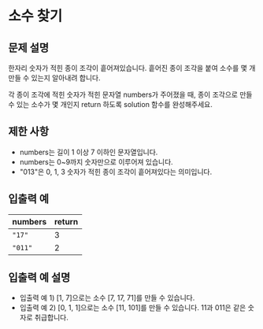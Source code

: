 <h1>소수 찾기</h1>


<h2>문제 설명</h2>
한자리 숫자가 적힌 종이 조각이 흩어져있습니다. 흩어진 종이 조각을 붙여 소수를 몇 개 만들 수 있는지 알아내려 합니다.

각 종이 조각에 적힌 숫자가 적힌 문자열 numbers가 주어졌을 때, 종이 조각으로 만들 수 있는 소수가 몇 개인지 return 하도록 solution 함수를 완성해주세요.

<h2>제한 사항</h2>


- numbers는 길이 1 이상 7 이하인 문자열입니다.
- numbers는 0~9까지 숫자만으로 이루어져 있습니다.
- "013"은 0, 1, 3 숫자가 적힌 종이 조각이 흩어져있다는 의미입니다.


<h2>입출력 예</h2>

|numbers|return|
|---|---|
|`"17"`|3|
|`"011"`|2|


<h2>입출력 예 설명</h2>


- 입출력 예 1) [1, 7]으로는 소수 [7, 17, 71]를 만들 수 있습니다.
- 입출력 예 2) [0, 1, 1]으로는 소수 [11, 101]를 만들 수 있습니다. 11과 011은 같은 숫자로 취급합니다.
